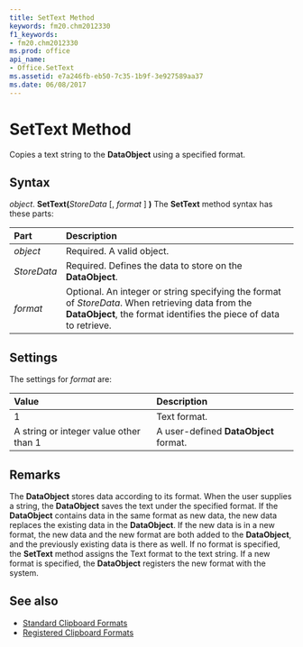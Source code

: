 ```yaml
---
title: SetText Method
keywords: fm20.chm2012330
f1_keywords:
- fm20.chm2012330
ms.prod: office
api_name:
- Office.SetText
ms.assetid: e7a246fb-eb50-7c35-1b9f-3e927589aa37
ms.date: 06/08/2017
---
```



# SetText Method



Copies a text string to the **DataObject** using a specified format.

## Syntax

_object_. **SetText(**_StoreData_ [, _format_ ] **)**
The **SetText** method syntax has these parts:


|**Part**|**Description**|
|:-----|:-----|
| _object_|Required. A valid object.|
| _StoreData_|Required. Defines the data to store on the **DataObject**.|
| _format_|Optional. An integer or string specifying the format of  _StoreData_. When retrieving data from the **DataObject**, the format identifies the piece of data to retrieve.|

## Settings
The settings for  _format_ are:


|**Value**|**Description**|
|:-----|:-----|
|1|Text format.|
|A string or integer value other than 1|A user-defined **DataObject** format.|

## Remarks

The **DataObject** stores data according to its format. When the user supplies a string, the **DataObject** saves the text under the specified format.
If the **DataObject** contains data in the same format as new data, the new data replaces the existing data in the **DataObject**. If the new data is in a new format, the new data and the new format are both added to the **DataObject**, and the previously existing data is there as well.
If no format is specified, the **SetText** method assigns the Text format to the text string. If a new format is specified, the **DataObject** registers the new format with the system.

## See also

- [Standard Clipboard Formats](https://msdn.microsoft.com/f0af4e61-7ef1-4263-b2c5-e4114515124f)
- [Registered Clipboard Formats](https://msdn.microsoft.com/library/ms649013.aspx)

